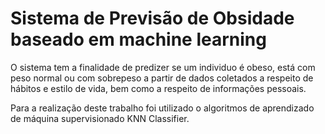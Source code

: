# Sistema de Previsão de Obsidade baseado em machine learning

O sistema tem a finalidade de predizer se um individuo é obeso, está com peso normal ou com sobrepeso a partir de dados  coletados a respeito de hábitos e estilo de vida, bem como a respeito de informações pessoais.

Para a realização deste trabalho foi utilizado o algoritmos de aprendizado de máquina supervisionado KNN Classifier.
